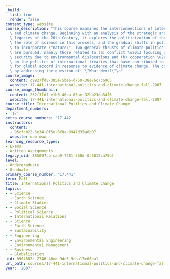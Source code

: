 ```yaml
---
_build:
  list: true
  render: false
content_type: website
course_description: "This course examines the interconnections of international politics\
  \ and climate change. Beginning with an analysis of the strategic and environmental\
  \ legacies of the 20th Century, it explores the politicization of the natural environment,\
  \ the role of science in this process, and the gradual shifts in political concerns\
  \ to incorporate \"nature\". Two general thrusts of climate-politics connections\
  \ are pursued, namely those related to (a) conflict \u2013 focusing on threats to\
  \ security due to environmental dislocations and (b) cooperation \u2013 focusing\
  \ on the politics of international treaties that have contributed to emergent processes\
  \ for global accord in response to evidence of climate change. The course concludes\
  \ by addressing the question of: \"What Next?\"\n"
course_image:
  content: c9927fd8-385e-5be6-d750-38e76c7c6965
  website: 17-441-international-politics-and-climate-change-fall-2007
course_image_thumbnail:
  content: 232f3fd7-e1b0-40ca-03ae-32bb23da34f6
  website: 17-441-international-politics-and-climate-change-fall-2007
course_title: International Politics and Climate Change
department_numbers:
- '17'
extra_course_numbers: '17.442'
instructors:
  content:
  - 95cfcb22-6e34-0f5e-6f0a-0947d35a8b07
  website: ocw-www
learning_resource_types:
- Exams
- Written Assignments
legacy_uid: 885097cb-caa9-7281-360d-0c6812ca75bf
level:
- Undergraduate
- Graduate
primary_course_number: '17.441'
term: Fall
title: International Politics and Climate Change
topics:
- - Science
  - Earth Science
  - Climate Studies
- - Social Science
  - Political Science
  - International Relations
- - Science
  - Earth Science
  - Sustainability
- - Engineering
  - Environmental Engineering
  - Environmental Management
- - Business
  - Globalization
uid: 0904882c-2746-40ed-9de5-9cba17e06ea1
url_path: courses/17-441-international-politics-and-climate-change-fall-2007
year: '2007'
---
```

